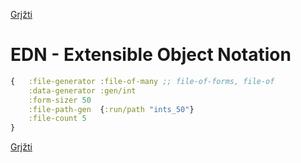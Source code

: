 <!-- markdownlint-disable-next-line MD041 -->
[Grįžti](../index.md)

# EDN - Extensible Object Notation

```clojure
{   :file-generator :file-of-many ;; file-of-forms, file-of
    :data-generator :gen/int
    :form-sizer 50
    :file-path-gen  {:run/path "ints_50"}
    :file-count 5
}
```

[Grįžti](../index.md)
